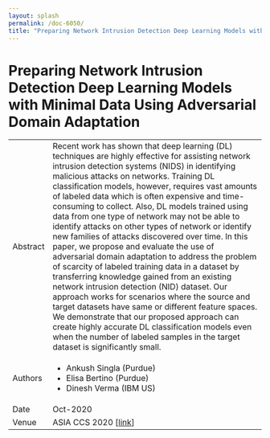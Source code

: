 ```yaml
---
layout: splash
permalink: /doc-6050/
title: "Preparing Network Intrusion Detection Deep Learning Models with Minimal Data Using Adversarial Domain Adaptation"
---
```


# Preparing Network Intrusion Detection Deep Learning Models with Minimal Data Using Adversarial Domain Adaptation

<table>
    <tbody>
    <tr>
        <td>Abstract</td>
        <td>Recent work has shown that deep learning (DL) techniques are highly effective for assisting network intrusion detection systems (NIDS) in identifying malicious attacks on networks. Training DL classification models, however, requires vast amounts of labeled data which is often expensive and time-consuming to collect. Also, DL models trained using data from one type of network may not be able to identify attacks on other types of network or identify new families of attacks discovered over time. In this paper, we propose and evaluate the use of adversarial domain adaptation to address the problem of scarcity of labeled training data in a dataset by transferring knowledge gained from an existing network intrusion detection (NID) dataset. Our approach works for scenarios where the source and target datasets have same or different feature spaces. We demonstrate that our proposed approach can create highly accurate DL classification models even when the number of labeled samples in the target dataset is significantly small.</td>
    </tr>
    <tr>
        <td>Authors</td>
        <td>
            <ul>
                <li>Ankush Singla (Purdue)</li>
                <li>Elisa Bertino (Purdue)</li>
                <li>Dinesh Verma (IBM US)</li>
            </ul>
        </td>
    </tr>
    <tr>
        <td>Date</td>
        <td>Oct-2020</td>
    </tr>
    <tr>
        <td>Venue</td>
        <td>ASIA CCS 2020 [<a href="https://dl.acm.org/doi/10.1145/3320269.3384718">link</a>]</td>
    </tr>
    </tbody>
</table>

